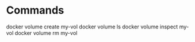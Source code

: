 # Commands


docker volume create my-vol
docker volume ls
docker volume inspect my-vol
docker volume rm my-vol